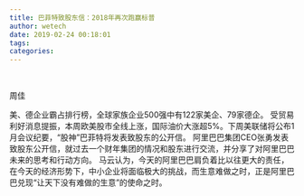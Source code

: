 ```yaml
---
title: 巴菲特致股东信：2018年再次跑赢标普
author: wetech
date: 2019-02-24 00:18:01
tags: 
categories: 
---
```

 
<!-- more -->
周佳
 
 
 
 
美、德企业霸占排行榜，全球家族企业500强中有122家美企、79家德企。
受贸易利好消息提振，本周欧美股市全线上涨，国际油价大涨超5%。下周美联储将公布1月会议纪要，“股神”巴菲特将发表致股东的公开信。
阿里巴巴集团CEO张勇发表致股东公开信，就过去一个财年集团的情况和股东进行交流，并分享了对阿里巴巴未来的思考和行动方向。
马云认为，今天的阿里巴巴肩负着比以往更大的责任，在今天的经济形势下，中小企业将面临极大的挑战，而生意难做之时，正是阿里巴巴兑现“让天下没有难做的生意”的使命之时。

